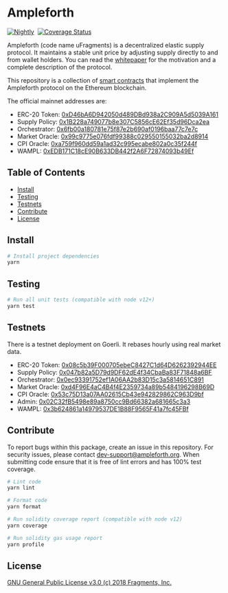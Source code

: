 # Ampleforth

[![Nightly](https://github.com/ampleforth/ampleforth-contracts/actions/workflows/nightly.yml/badge.svg)](https://github.com/ampleforth/ampleforth-contracts/actions/workflows/nightly.yml)&nbsp;&nbsp;[![Coverage Status](https://coveralls.io/repos/github/ampleforth/ampleforth-contracts/badge.svg?branch=master)](https://coveralls.io/github/ampleforth/ampleforth-contracts?branch=master)

Ampleforth (code name uFragments) is a decentralized elastic supply protocol. It maintains a stable unit price by adjusting supply directly to and from wallet holders. You can read the [whitepaper](https://drive.google.com/file/d/1I-NmSnQ6E7wY1nyouuf-GuDdJWNCnJWl/view) for the motivation and a complete description of the protocol.

This repository is a collection of [smart contracts](http://ampleforth.org/docs) that implement the Ampleforth protocol on the Ethereum blockchain.

The official mainnet addresses are:

- ERC-20 Token: [0xD46bA6D942050d489DBd938a2C909A5d5039A161](https://etherscan.io/token/0xd46ba6d942050d489dbd938a2c909a5d5039a161)
- Supply Policy: [0x1B228a749077b8e307C5856cE62Ef35d96Dca2ea](https://etherscan.io/address/0x1b228a749077b8e307c5856ce62ef35d96dca2ea)
- Orchestrator: [0x6fb00a180781e75f87e2b690af0196baa77c7e7c](https://etherscan.io/address/0x6fb00a180781e75f87e2b690af0196baa77c7e7c)
- Market Oracle: [0x99c9775e076fdf99388c029550155032ba2d8914](https://etherscan.io/address/0x99c9775e076fdf99388c029550155032ba2d8914)
- CPI Oracle: [0xa759f960dd59a1ad32c995ecabe802a0c35f244f](https://etherscan.io/address/0xa759f960dd59a1ad32c995ecabe802a0c35f244f)
- WAMPL: [0xEDB171C18cE90B633DB442f2A6F72874093b49Ef](https://etherscan.io/address/0xEDB171C18cE90B633DB442f2A6F72874093b49Ef)

## Table of Contents

- [Install](#install)
- [Testing](#testing)
- [Testnets](#testnets)
- [Contribute](#contribute)
- [License](#license)

## Install

```bash
# Install project dependencies
yarn
```

## Testing

```bash
# Run all unit tests (compatible with node v12+)
yarn test
```

## Testnets

There is a testnet deployment on Goerli. It rebases hourly using real market data.

- ERC-20 Token: [0x08c5b39F000705ebeC8427C1d64D6262392944EE](https://goerli.etherscan.io/token/0x08c5b39F000705ebeC8427C1d64D6262392944EE)
- Supply Policy: [0x047b82a5D79d9DF62dE4f34CbaBa83F71848a6BF](https://goerli.etherscan.io/address/0x047b82a5D79d9DF62dE4f34CbaBa83F71848a6BF)
- Orchestrator: [0x0ec93391752ef1A06AA2b83D15c3a5814651C891](https://goerli.etherscan.io/address/0x0ec93391752ef1A06AA2b83D15c3a5814651C891)
- Market Oracle: [0xd4F96E4aC4B4f4E2359734a89b5484196298B69D](https://goerli.etherscan.io/address/0xd4F96E4aC4B4f4E2359734a89b5484196298B69D)
- CPI Oracle: [0x53c75D13a07AA02615Cb43e942829862C963D9bf](https://goerli.etherscan.io/address/0x53c75D13a07AA02615Cb43e942829862C963D9bf)
- Admin: [0x02C32fB5498e89a8750cc9Bd66382a681665c3a3](https://goerli.etherscan.io/address/0x02C32fB5498e89a8750cc9Bd66382a681665c3a3)
- WAMPL: [0x3b624861a14979537DE1B88F9565F41a7fc45FBf](https://goerli.etherscan.io/address/0x3b624861a14979537DE1B88F9565F41a7fc45FBf)

## Contribute

To report bugs within this package, create an issue in this repository.
For security issues, please contact dev-support@ampleforth.org.
When submitting code ensure that it is free of lint errors and has 100% test coverage.

```bash
# Lint code
yarn lint

# Format code
yarn format

# Run solidity coverage report (compatible with node v12)
yarn coverage

# Run solidity gas usage report
yarn profile
```

## License

[GNU General Public License v3.0 (c) 2018 Fragments, Inc.](./LICENSE)
